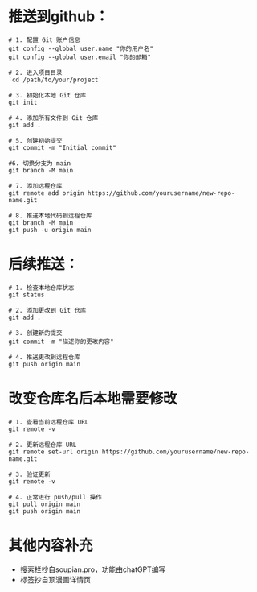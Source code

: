 # 推送到github：  
    # 1. 配置 Git 账户信息  
    git config --global user.name "你的用户名"  
    git config --global user.email "你的邮箱"  
  
    # 2. 进入项目目录  
    `cd /path/to/your/project`   
  
    # 3. 初始化本地 Git 仓库  
    git init  
  
    # 4. 添加所有文件到 Git 仓库  
    git add .  
  
    # 5. 创建初始提交  
    git commit -m "Initial commit"  
  
    #6. 切换分支为 main
    git branch -M main

    # 7. 添加远程仓库  
    git remote add origin https://github.com/yourusername/new-repo-name.git  
  
    # 8. 推送本地代码到远程仓库  
    git branch -M main  
    git push -u origin main  

  
# 后续推送：  
    # 1. 检查本地仓库状态  
    git status  
  
    # 2. 添加更改到 Git 仓库  
    git add .  
  
    # 3. 创建新的提交  
    git commit -m "描述你的更改内容"  
  
    # 4. 推送更改到远程仓库  
    git push origin main  
  
# 改变仓库名后本地需要修改  
    # 1. 查看当前远程仓库 URL  
    git remote -v  
  
    # 2. 更新远程仓库 URL  
    git remote set-url origin https://github.com/yourusername/new-repo-name.git  
  
    # 3. 验证更新  
    git remote -v  
  
    # 4. 正常进行 push/pull 操作  
    git pull origin main  
    git push origin main  

# 其他内容补充  

- 搜索栏抄自soupian.pro，功能由chatGPT编写  
- 标签抄自顶漫画详情页  